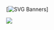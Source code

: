 [![SVG Banners](https://svg-banners.vercel.app/api?type=rainbow&text1=황학선의%20GitHub%20🌈&width=800&height=400)]

<img src="https://user-images.githubusercontent.com/74038190/235224431-e8c8c12e-6826-47f1-89fb-2ddad83b3abf.gif" align="left">
